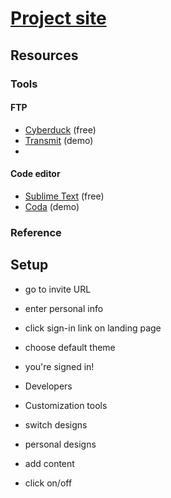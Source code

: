 # [Project site](http://jheftmann.github.io/hbksaar2014/)


## Resources


### Tools
#### FTP
- [Cyberduck](http://cyberduck.io) (free)
- [Transmit](http://panic.com/transmit/) (demo)
- 

#### Code editor
- [Sublime Text](http://www.sublimetext.com) (free)
- [Coda](http://panic.com/coda/) (demo)


### Reference


## Setup
- go to invite URL
- enter personal info
- click sign-in link on landing page
- choose default theme
- you're signed in!

- Developers
- Customization tools
- switch designs
- personal designs

- add content
- click on/off
